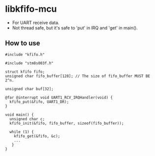 # libkfifo-mcu
* For UART receive data.
* Not thread safe, but it's safe to 'put' in IRQ and 'get' in main().

## How to use
```
#include "kfifo.h"

#include "stm8s003f.h"

struct kfifo fifo;
unsigned char fifo_buffer[128]; // The size of fifo_buffer MUST BE 2^n.

unsigned char buf[32];

@far @interrupt void UART1_RCV_IRQHandler(void) {
  kfifo_put(&fifo, UART1_DR);
}

void main() {
  unsigned char c;
  kfifo_init(&fifo, fifo_buffer, sizeof(fifo_buffer));

  while (1) {
    kfifo_get(&fifo, &c);
    ...
   }
}
```
